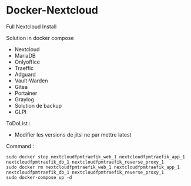 # Docker-Nextcloud
Full Nextcloud Install

Solution in docker compose
+ Nextcloud
+ MariaDB
+ Onlyoffice
+ Traeffic
+ Adguard
+ Vault-Warden
+ Gitea
+ Portainer
+ Graylog
+ Solution de backup
+ GLPI
  

ToDoList :
+ Modifier les versions de jitsi ne par mettre latest

Command :
```shell
sudo docker stop nextcloudfpmtraefik_web_1 nextcloudfpmtraefik_app_1 nextcloudfpmtraefik_db_1 nextcloudfpmtraefik_reverse_proxy_1
sudo docker rm nextcloudfpmtraefik_web_1 nextcloudfpmtraefik_app_1 nextcloudfpmtraefik_db_1 nextcloudfpmtraefik_reverse_proxy_1
sudo docker-compose up -d
```
